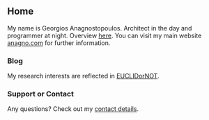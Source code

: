 ## Home

My name is Georgios Anagnostopoulos. Architect in the day and programmer at night. Overview [here](https://github.com/GAnagno). You can visit my main website [anagno.com](http://anagno.com/) for further information.

### Blog

My research interests are reflected in [EUCLIDorNOT](https://ganagno.github.io/myblog/).

### Support or Contact

Any questions? Check out my [contact details](http://anagno.com/#contact).

